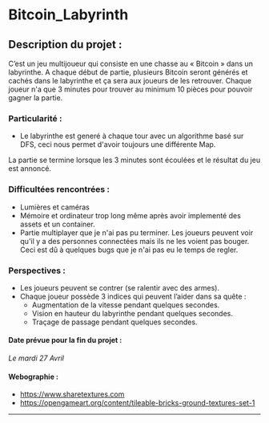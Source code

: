 # Bitcoin_Labyrinth

## Description du projet :

C’est un jeu multijoueur qui consiste en une chasse au « Bitcoin » dans un labyrinthe. 
A chaque début de partie, plusieurs Bitcoin seront générés et cachés dans le labyrinthe et ça sera aux joueurs de les retrouver. 
Chaque joueur n'a que 3 minutes pour trouver au minimum 10 pièces pour pouvoir gagner la partie. 

### Particularité :
-   Le labyrinthe est generé à chaque tour avec un algorithme basé sur DFS, ceci nous permet d'avoir toujours une différente Map. 

La partie se termine lorsque les 3 minutes sont écoulées et le résultat du jeu est annoncé. 

### Difficultées rencontrées : 
-   Lumières et caméras 
-   Mémoire et ordinateur trop long même après avoir implementé des assets et un container.
-   Partie multiplayer que je n'ai pas pu terminer. Les joueurs peuvent voir qu'il y a des personnes connectées mais ils ne les voient pas bouger. 
Ceci est dû à quelques bugs que je n'ai pas eu le temps de regler. 

### Perspectives : 
-	Les joueurs peuvent se contrer (se ralentir avec des armes).
-   Chaque joueur possède 3 indices qui peuvent l’aider dans sa quête : 
    -	Augmentation de la vitesse pendant quelques secondes.
    -	Vision en hauteur du labyrinthe pendant quelques secondes.
    -	Traçage de passage pendant quelques secondes. 

#### Date prévue pour la fin du projet :  

*Le mardi 27 Avril*  


#### Webographie :
-   https://www.sharetextures.com
-   https://opengameart.org/content/tileable-bricks-ground-textures-set-1
 

-----------------------------------------------
